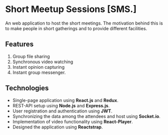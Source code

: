 # Short Meetup Sessions [SMS.]
An web application to host the short meetings. The motivation behind this is to make people in short gatherings and to provide different facilities.

## Features
1. Group file sharing
2. Synchronous video watching
3. Instant opinion capturing
4. Instant group messenger.

## Technologies
* Single-page application using __React.js__ and __Redux__.
* REST-API setup using __Node.js__ and __Express.js__.
* User registration and authentication using __JWT__.
* Synchronizing the data among the attendees and host using __Socket.io__.
* Implementation of video functionality using __React-Player__.
* Designed the application using __Reactstrap__.
